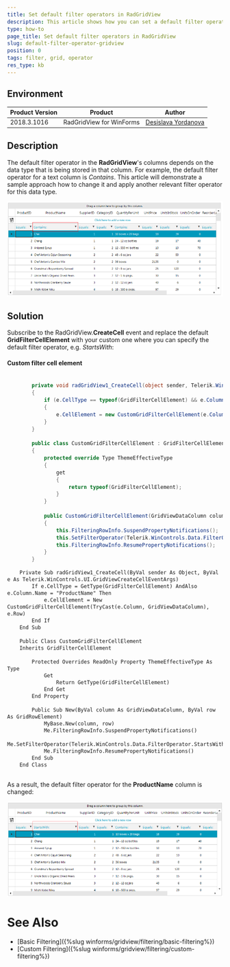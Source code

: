 ```yaml
---
title: Set default filter operators in RadGridView
description: This article shows how you can set a default filter operator for certain column in RadGridView.
type: how-to
page_title: Set default filter operators in RadGridView
slug: default-filter-operator-gridview
position: 0
tags: filter, grid, operator
res_type: kb
---
```


## Environment
 
|Product Version|Product|Author|
|----|----|----|
|2018.3.1016|RadGridView for WinForms|[Desislava Yordanova](https://www.telerik.com/blogs/author/desislava-yordanova)|
 

## Description

The default filter operator in the **RadGridView**'s columns depends on the data type that is being stored in that column. For example, the default filter operator for a text column is *Contains*. This article will demonstrate a sample approach how to change it and apply another relevant filter operator for this data type.

![set-default-filter-operators-in-gridview 001](images/set-default-filter-operators-in-gridview001.png)

## Solution 

Subscribe to the RadGridView.**CreateCell** event and replace the default **GridFilterCellElement** with your custom one where you can specify the default filter operator, e.g. *StartsWith*:

#### Custom filter cell element

````C#

        private void radGridView1_CreateCell(object sender, Telerik.WinControls.UI.GridViewCreateCellEventArgs e)
        {
            if (e.CellType == typeof(GridFilterCellElement) && e.Column.Name == "ProductName")
            {
                e.CellElement = new CustomGridFilterCellElement(e.Column as GridViewDataColumn,e.Row);
            }
        }

        public class CustomGridFilterCellElement : GridFilterCellElement
        {
            protected override Type ThemeEffectiveType    
            {
                get   
                {
                    return typeof(GridFilterCellElement);    
                }
            }
 
            public CustomGridFilterCellElement(GridViewDataColumn column, GridRowElement row) : base(column, row)
            {
                this.FilteringRowInfo.SuspendPropertyNotifications();
                this.SetFilterOperator(Telerik.WinControls.Data.FilterOperator.StartsWith);
                this.FilteringRowInfo.ResumePropertyNotifications();
            }
        }      

````
````VB.NET
    Private Sub radGridView1_CreateCell(ByVal sender As Object, ByVal e As Telerik.WinControls.UI.GridViewCreateCellEventArgs)
        If e.CellType = GetType(GridFilterCellElement) AndAlso e.Column.Name = "ProductName" Then
            e.CellElement = New CustomGridFilterCellElement(TryCast(e.Column, GridViewDataColumn), e.Row)
        End If
    End Sub

    Public Class CustomGridFilterCellElement
    Inherits GridFilterCellElement

        Protected Overrides ReadOnly Property ThemeEffectiveType As Type
            Get
                Return GetType(GridFilterCellElement)
            End Get
        End Property

        Public Sub New(ByVal column As GridViewDataColumn, ByVal row As GridRowElement)
            MyBase.New(column, row)
            Me.FilteringRowInfo.SuspendPropertyNotifications()
            Me.SetFilterOperator(Telerik.WinControls.Data.FilterOperator.StartsWith)
            Me.FilteringRowInfo.ResumePropertyNotifications()
        End Sub
    End Class
    

````

As a result, the default filter operator for the **ProductName** column is changed:

![set-default-filter-operators-in-gridview 002](images/set-default-filter-operators-in-gridview002.png)

# See Also

* [Basic Filtering]({%slug winforms/gridview/filtering/basic-filtering%})
* [Custom Filtering]({%slug winforms/gridview/filtering/custom-filtering%}) 

